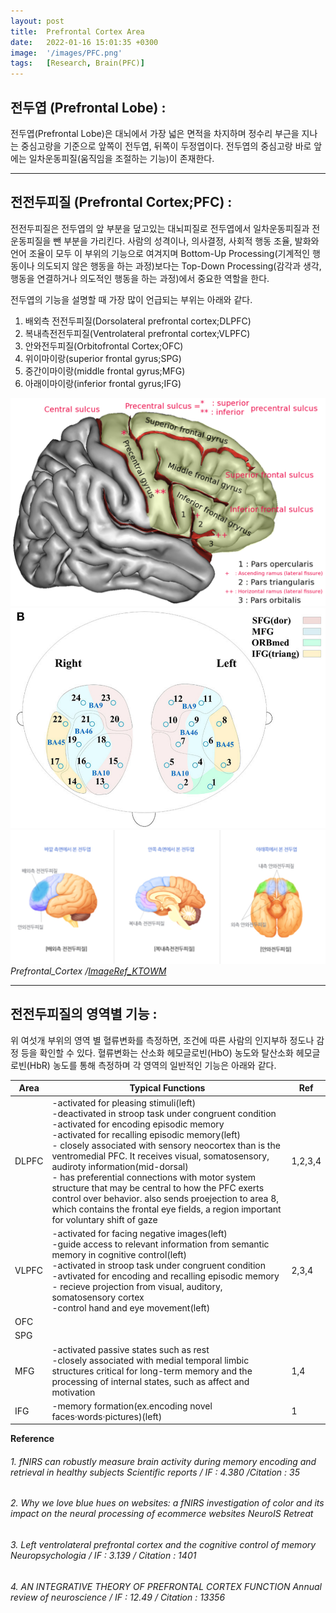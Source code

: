 ```yaml
---
layout: post
title:  Prefrontal Cortex Area
date:   2022-01-16 15:01:35 +0300
image:  '/images/PFC.png'
tags:   [Research, Brain(PFC)]
---
```



## 전두엽 (Prefrontal Lobe) : <br/>
전두엽(Prefrontal Lobe)은 대뇌에서 가장 넓은 면적을 차지하며 정수리 부근을 지나는 중심고랑을 기준으로 앞쪽이 전두엽, 뒤쪽이 두정엽이다. 전두엽의 중심고랑 바로 앞에는 일차운동피질(움직임을 조절하는 기능)이 존재한다.

___

## 전전두피질 (Prefrontal Cortex;PFC) : <br/>
전전두피질은 전두엽의 앞 부분을 덮고있는 대뇌피질로 전두엽에서 일차운동피질과 전운동피질을 뺀 부분을 가리킨다. 사람의 성격이나, 의사결정, 사회적 행동 조율, 발화와 언어 조율이 모두 이 부위의 기능으로 여겨지며 Bottom-Up Processing(기계적인 행동이나 의도되지 않은 행동을 하는 과정)보다는 Top-Down Processing(감각과 생각, 행동을 연결하거나 의도적인 행동을 하는 과정)에서 중요한 역할을 한다. <br/>

전두엽의 기능을 설명할 때 가장 많이 언급되는 부위는 아래와 같다.<br/>


1. 배외측 전전두피질(Dorsolateral prefrontal cortex;DLPFC)<br/>
2. 복내측전전두피질(Ventrolateral prefrontal cortex;VLPFC)<br/>
3. 안와전두피질(Orbitofrontal Cortex;OFC)<br/>
4. 위이마이랑(superior frontal gyrus;SPG)<br/>
5. 중간이마이랑(middle frontal gyrus;MFG)<br/>
6. 아래이마이랑(inferior frontal gyrus;IFG)<br/>

<div class="gallery-box">
  <div class="gallery">
    <img src="/images/Posting/ResearchReview/fNIRS/14.png" alt="Project">
    <img src="/images/Posting/ResearchReview/fNIRS/18.png" alt="Project">
  </div>
</div>

<div class="gallery-box">
  <div class="gallery">
    <img src="/images/Posting/ResearchReview/fNIRS/19.png" alt="Project">
  </div>
    <em>Prefrontal_Cortex /<a href="https://www.ktown1st.com/blog/BodynbrainWilshire/15039" target="_blank">ImageRef_KTOWM</a></em>
</div>

___

## 전전두피질의 영역별 기능 : <br/>
위 여섯개 부위의 영역 별 혈류변화를 측정하면, 조건에 따른 사람의 인지부하 정도나 감정 등을 확인할 수 있다.
혈류변화는 산소화 헤모글로빈(HbO) 농도와 탈산소화 헤모글로빈(HbR) 농도를 통해 측정하며 각 영역의 일반적인 기능은 아래와 같다.

|Area|Typical Functions|Ref|
|------|---|---|
|DLPFC|-activated for pleasing stimuli(left)<br/>-deactivated in stroop task under congruent condition<br/>-activated for encoding episodic memory<br/>-activated for recalling episodic memory(left)<br/>- closely associated with sensory neocortex than is the ventromedial PFC. It receives visual, somatosensory, audiroty information(mid-dorsal)<br/>- has preferential connections with motor system structure that may be central to how the PFC exerts control over behavior. also sends proejection to area 8, which contains the frontal eye fields, a region important for voluntary shift of gaze|1,2,3,4|
|VLPFC|-activated for facing negative images(left)<br/>-guide access to relevant information from semantic memory in cognitive control(left)<br/>-activated in stroop task under congruent condition<br/>-avtivated for encoding and recalling episodic memory<br/>- recieve projection from visual, auditory, somatosensory cortex<br/>-control hand and eye movement(left)|2,3,4|
|OFC||
|SPG|||
|MFG|-activated passive states such as rest<br/>-closely associated with medial temporal limbic structures critical for long-term memory and the processing of internal states, such as affect and motivation|1,4|
|IFG|-memory formation(ex.encoding novel faces·words·pictures)(left)|1|


**Reference**<br/>
###### 1. fNIRS can robustly measure brain activity during memory encoding and retrieval in healthy subjects *Scientific reports* / IF : 4.380 /Citation : 35<br/>
###### 2. Why we love blue hues on websites: a fNIRS investigation of color and its impact on the neural processing of ecommerce websites *NeuroIS Retreat*<br/>
###### 3. Left ventrolateral prefrontal cortex and the cognitive control of memory *Neuropsychologia* / IF : 3.139 / Citation : 1401<br/>
###### 4. AN INTEGRATIVE THEORY OF PREFRONTAL CORTEX FUNCTION *Annual review of neuroscience* / IF : 12.49 / Citation : 13356




